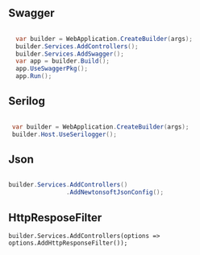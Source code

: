 ## Swagger

```C#

  var builder = WebApplication.CreateBuilder(args);
  builder.Services.AddControllers();
  builder.Services.AddSwagger();
  var app = builder.Build();
  app.UseSwaggerPkg();
  app.Run();


```

## Serilog

```C#

 var builder = WebApplication.CreateBuilder(args);
 builder.Host.UseSerilogger();

```


## Json

```C#

builder.Services.AddControllers()
                .AddNewtonsoftJsonConfig();

```

## HttpResposeFilter

```
builder.Services.AddControllers(options => options.AddHttpResponseFilter());

```